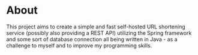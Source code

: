 # About
This project aims to create a simple and fast self-hosted URL shortening service (possibly also providing a REST API) utilizing the Spring framework and some sort of database connection all being written in Java - as a challenge to myself and to improve my programming skills.
